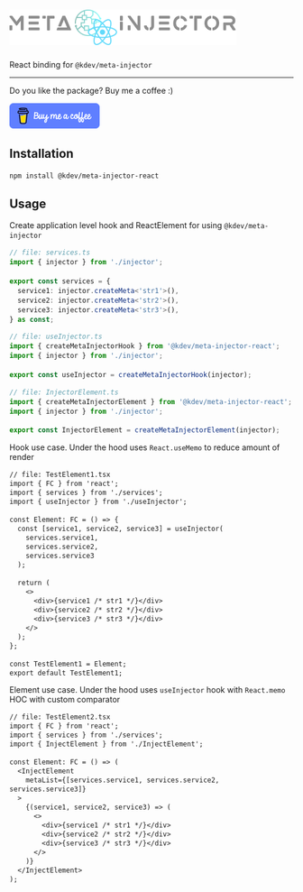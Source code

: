 # ![meta injector react logo](../../assets/meta-injector-react.png)

React binding for `@kdev/meta-injector`

---

Do you like the package? Buy me a coffee :)

<a href="https://www.buymeacoffee.com/konstantinkai" target="_blank"><img src="https://github.com/KonstantinKai/meta-injector/blob/main/assets/buymeacoffee-button.png?raw=true" alt="Buy Me A Coffee"></a>

## Installation

```sh
npm install @kdev/meta-injector-react
```

## Usage

Create application level hook and ReactElement for using `@kdev/meta-injector`

```ts
// file: services.ts
import { injector } from './injector';

export const services = {
  service1: injector.createMeta<'str1'>(),
  service2: injector.createMeta<'str2'>(),
  service3: injector.createMeta<'str3'>(),
} as const;
```

```ts
// file: useInjector.ts
import { createMetaInjectorHook } from '@kdev/meta-injector-react';
import { injector } from './injector';

export const useInjector = createMetaInjectorHook(injector);
```

```ts
// file: InjectorElement.ts
import { createMetaInjectorElement } from '@kdev/meta-injector-react';
import { injector } from './injector';

export const InjectorElement = createMetaInjectorElement(injector);
```

Hook use case. Under the hood uses `React.useMemo` to reduce amount of render

```tsx
// file: TestElement1.tsx
import { FC } from 'react';
import { services } from './services';
import { useInjector } from './useInjector';

const Element: FC = () => {
  const [service1, service2, service3] = useInjector(
    services.service1,
    services.service2,
    services.service3
  );

  return (
    <>
      <div>{service1 /* str1 */}</div>
      <div>{service2 /* str2 */}</div>
      <div>{service3 /* str3 */}</div>
    </>
  );
};

const TestElement1 = Element;
export default TestElement1;
```

Element use case. Under the hood uses `useInjector` hook with `React.memo` HOC with custom comparator

```tsx
// file: TestElement2.tsx
import { FC } from 'react';
import { services } from './services';
import { InjectElement } from './InjectElement';

const Element: FC = () => (
  <InjectElement
    metaList={[services.service1, services.service2, services.service3]}
  >
    {(service1, service2, service3) => (
      <>
        <div>{service1 /* str1 */}</div>
        <div>{service2 /* str2 */}</div>
        <div>{service3 /* str3 */}</div>
      </>
    )}
  </InjectElement>
);
```
